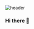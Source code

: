 ![header](https://capsule-render.vercel.app/api?type=waving&color=auto&height=300&section=header&text=donwhi%20Na&fontSize=90&fontAlignY=35)

### Hi there 👋

<!--
**donhwi94/donhwi94** is a ✨ _special_ ✨ repository because its `README.md` (this file) appears on your GitHub profile.

Here are some ideas to get you started:

- 🔭 I’m currently working on ...
- 🌱 I’m currently learning ...
- 👯 I’m looking to collaborate on ...
- 🤔 I’m looking for help with ...
- 💬 Ask me about ...
- 📫 How to reach me: ...
- 😄 Pronouns: ...
- ⚡ Fun fact: ...
-->
